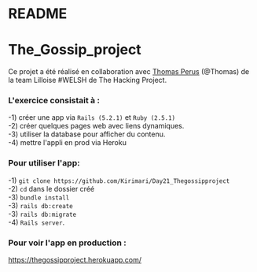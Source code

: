 # README

# The_Gossip_project

Ce projet a été réalisé  en collaboration avec <a href = "https://github.com/TheLondonWhale/">Thomas Perus</a> (@Thomas)
de la team Lilloise #WELSH de The Hacking Project.

<h3>L'exercice consistait à :</h3>

-1) créer une app via ```Rails (5.2.1)``` et ```Ruby (2.5.1)``` </br>
-2) créer quelques pages web avec liens dynamiques. </br>
-3) utiliser la database pour afficher du contenu. </br>
-4) mettre l'appli en prod via Heroku</br>

<h3>Pour utiliser l'app:</h3>

-1) ```git clone https://github.com/Kirimari/Day21_Thegossipproject```</br>
-2) ```cd``` dans le dossier créé</br>
-3) ```bundle install```</br>
-3) ```rails db:create```</br>
-3) ```rails db:migrate```</br>
-4) ```Rails server```.</br>

<h3>Pour voir l'app en production :</h3>

https://thegossipproject.herokuapp.com/
